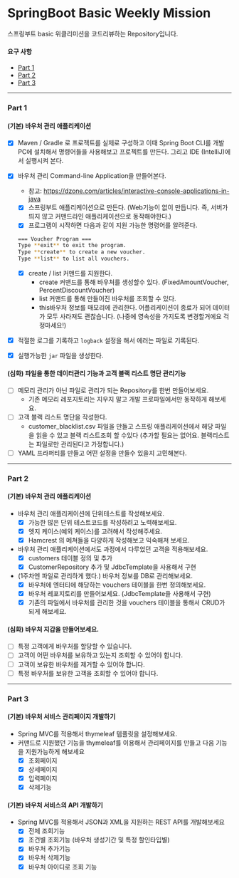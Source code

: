 # SpringBoot Basic Weekly Mission

스프링부트 basic 위클리미션을 코드리뷰하는 Repository입니다.

#### 요구 사항
- [Part 1](#part-1)
- [Part 2](#part-2)
- [Part 3](#part-3)

---

### Part 1
#### (기본) 바우처 관리 애플리케이션

- [x]  Maven / Gradle 로 프로젝트를 실제로 구성하고 이때 Spring Boot CLI를 개발PC에 설치해서 명령어들을 사용해보고 프로젝트를 만든다. 그리고 IDE (IntelliJ)에서 실행시켜
  본다.
- [x]  바우처 관리 Command-line Application을 만들어본다.
    - 참고: https://dzone.com/articles/interactive-console-applications-in-java
    - [x]  스프링부트 애플리케이션으로 만든다. (Web기능이 없이 만듭니다. 즉, 서버가 띄지 않고 커맨드라인 애플리케이션으로 동작해야한다.)
    - [x]  프로그램이 시작하면 다음과 같이 지원 가능한 명령어를 알려준다.

      ```bash
      === Voucher Program ===
      Type **exit** to exit the program.
      Type **create** to create a new voucher.
      Type **list** to list all vouchers.
      ```

    - [x]  create / list 커맨드를 지원한다.
        - create 커맨드를 통해 바우처를 생성할수 있다. (FixedAmountVoucher, PercentDiscountVoucher)
        - list 커맨드를 통해 만들어진 바우처를 조회할 수 있다.
        - this바우처 정보를 매모리에 관리한다. 어플리케이션이 종료가 되어 데이터가 모두 사라져도 괜찮습니다. (나중에 영속성을 가지도록 변경할거에요 걱정마세요!)
- [x]  적절한 로그를 기록하고 `logback` 설정을 해서 에러는 파일로 기록된다.
- [x]  실행가능한 `jar` 파일을 생성한다.

#### (심화) 파일을 통한 데이터관리 기능과 고객 블랙 리스트 명단 관리기능

- [ ]  메모리 관리가 아닌 파일로 관리가 되는 Repository를 한번 만들어보세요.
    - 기존 메모리 레포지토리는 지우지 말고 개발 프로파일에서만 동작하게 해보세요.
- [ ]  고객 블랙 리스트 명단을 작성한다.
    - customer_blacklist.csv 파일을 만들고 스프링 애플리케이션에서 해당 파일을 읽을 수 있고 블랙 리스트조회 할 수있다 (추가할 필요는 없어요. 블랙리스트는 파일로만 관리된다고 가정합니다.)
- [ ]  YAML 프라퍼티를 만들고 어떤 설정을 만들수 있을지 고민해본다.

---

### Part 2
#### (기본) 바우처 관리 애플리케이션

- 바우처 관리 애플리케이션에 단위테스트를 작성해보세요.
    - [x] 가능한 많은 단위 테스트코드를 작성하려고 노력해보세요.
    - [x] 엣지 케이스(예외 케이스)를 고려해서 작성해주세요.
    - [x] Hamcrest 의 메쳐들을 다양하게 작성해보고 익숙해져 보세요.
- 바우처 관리 애플리케이션에서도 과정에서 다루었던 고객을 적용해보세요.
    - [x] customers 테이블 정의 및 추가
    - [x] CustomerRepository 추가 및 JdbcTemplate을 사용해서 구현
- (1주차엔 파일로 관리하게 했다.) 바우처 정보를 DB로 관리해보세요.
    - [x] 바우처에 엔터티에 해당하는 vouchers 테이블을 한번 정의해보세요.
    - [x] 바우처 레포지토리를 만들어보세요. (JdbcTemplate을 사용해서 구현)
    - [x] 기존의 파일에서 바우처를 관리한 것을 vouchers 테이블을 통해서 CRUD가 되게 해보세요.

#### (심화) 바우처 지갑을 만들어보세요.

- [ ] 특정 고객에게 바우처를 할당할 수 있습니다.
- [ ] 고객이 어떤 바우처를 보유하고 있는지 조회할 수 있어야 합니다.
- [ ] 고객이 보유한 바우처를 제거할 수 있어야 합니다.
- [ ] 특정 바우처를 보유한 고객을 조회할 수 있어야 합니다.

---

### Part 3
#### (기본) 바우처 서비스 관리페이지 개발하기

- Spring MVC를 적용해서 thymeleaf 템플릿을 설정해보세요.
- 커맨드로 지원했던 기능을 thymeleaf를 이용해서 관리페이지를 만들고 다음 기능을 지원가능하게 해보세요
    - [x]  조회페이지
    - [x]  상세페이지
    - [x]  입력페이지
    - [x]  삭제기능

#### (기본) 바우처 서비스의 API 개발하기

- Spring MVC를 적용해서 JSON과 XML을 지원하는 REST API를 개발해보세요
    - [x]  전체 조회기능
    - [x]  조건별 조회기능 (바우처 생성기간 및 특정 할인타입별)
    - [x]  바우처 추가기능
    - [x]  바우처 삭제기능
    - [x]  바우처 아이디로 조회 기능

